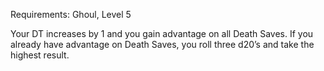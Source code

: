 Requirements: Ghoul, Level 5

Your DT increases by 1 and you gain advantage on all Death Saves. If you already have advantage on Death Saves, you roll three d20’s and take the highest result.